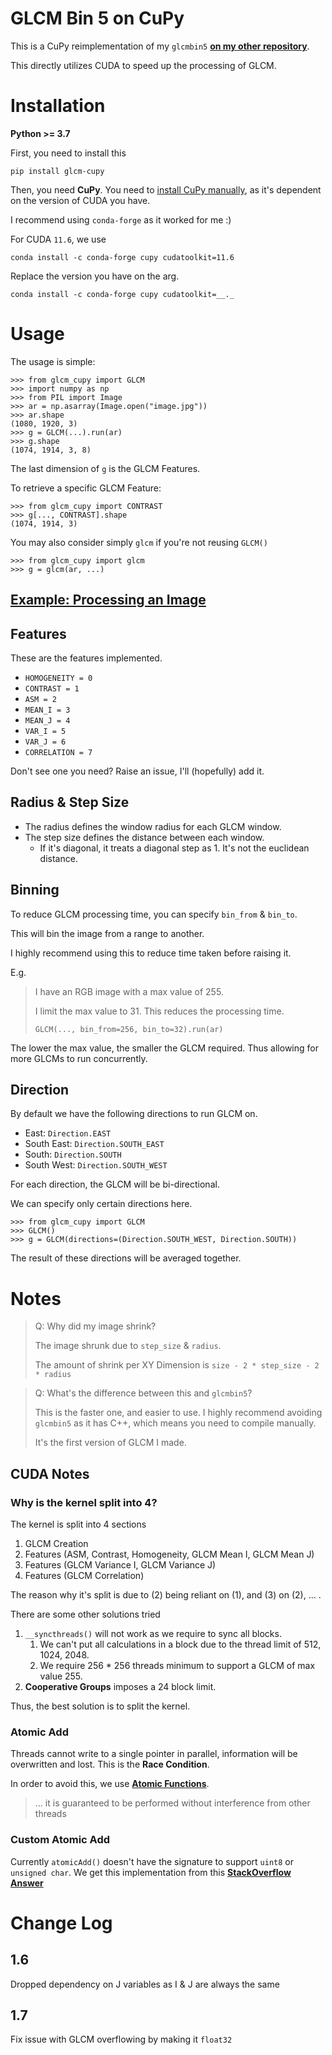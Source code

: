 # GLCM Bin 5 on CuPy

This is a CuPy reimplementation of my `glcmbin5` [**on my other repository**](https://github.com/Eve-ning/glcmbin5).

This directly utilizes CUDA to speed up the processing of GLCM.

# Installation

**Python >= 3.7**

First, you need to install this

```shell
pip install glcm-cupy
```

Then, you need **CuPy**.
You need to [install CuPy manually](https://docs.cupy.dev/en/stable/install.html), 
as it's dependent on the version of CUDA you have.

I recommend using `conda-forge` as it worked for me :)

For CUDA `11.6`, we use
```shell
conda install -c conda-forge cupy cudatoolkit=11.6
```

Replace the version you have on the arg.

```shell
conda install -c conda-forge cupy cudatoolkit=__._
```

# Usage

The usage is simple:

```pycon
>>> from glcm_cupy import GLCM
>>> import numpy as np
>>> from PIL import Image
>>> ar = np.asarray(Image.open("image.jpg"))
>>> ar.shape
(1080, 1920, 3)
>>> g = GLCM(...).run(ar)
>>> g.shape
(1074, 1914, 3, 8)
```

The last dimension of `g` is the GLCM Features.

To retrieve a specific GLCM Feature:

```pycon
>>> from glcm_cupy import CONTRAST
>>> g[..., CONTRAST].shape
(1074, 1914, 3)
```

You may also consider simply `glcm` if you're not reusing `GLCM()`
```pycon
>>> from glcm_cupy import glcm
>>> g = glcm(ar, ...)
```

## **[Example: Processing an Image](examples/process_an_image/main.py)**

## Features

These are the features implemented.

- `HOMOGENEITY = 0`
- `CONTRAST = 1`
- `ASM = 2`
- `MEAN_I = 3`
- `MEAN_J = 4`
- `VAR_I = 5`
- `VAR_J = 6`
- `CORRELATION = 7`

Don't see one you need? Raise an issue, I'll (hopefully) add it.

## Radius & Step Size

- The radius defines the window radius for each GLCM window.
- The step size defines the distance between each window.
  - If it's diagonal, it treats a diagonal step as 1. It's not the euclidean distance.

## Binning

To reduce GLCM processing time, you can specify `bin_from` & `bin_to`.

This will bin the image from a range to another.

I highly recommend using this to reduce time taken before raising it.

E.g.

> I have an RGB image with a max value of 255.
> 
> I limit the max value to 31. This reduces the processing time.
> 
> `GLCM(..., bin_from=256, bin_to=32).run(ar)`

The lower the max value, the smaller the GLCM required. Thus allowing for
more GLCMs to run concurrently.

## Direction

By default we have the following directions to run GLCM on.

- East: `Direction.EAST`
- South East: `Direction.SOUTH_EAST`
- South: `Direction.SOUTH`
- South West: `Direction.SOUTH_WEST`

For each direction, the GLCM will be bi-directional.

We can specify only certain directions here.

```pycon
>>> from glcm_cupy import GLCM
>>> GLCM()
>>> g = GLCM(directions=(Direction.SOUTH_WEST, Direction.SOUTH))
```

The result of these directions will be averaged together.

# Notes

> Q: Why did my image shrink?
> 
> The image shrunk due to `step_size` & `radius`.
> 
> The amount of shrink per XY Dimension is
> `size - 2 * step_size - 2 * radius`

> Q: What's the difference between this and `glcmbin5`?
> 
> This is the faster one, and easier to use.
> I highly recommend avoiding `glcmbin5` as it has C++, which means you need to compile manually.
> 
> It's the first version of GLCM I made.

## CUDA Notes

### Why is the kernel split into 4?

The kernel is split into 4 sections

1) GLCM Creation
2) Features (ASM, Contrast, Homogeneity, GLCM Mean I, GLCM Mean J)
3) Features (GLCM Variance I, GLCM Variance J)
4) Features (GLCM Correlation)

The reason why it's split is due to (2) being reliant on (1), and (3) on (2), ... .

There are some other solutions tried

1) `__syncthreads()` will not work as we require to sync all blocks.
    1) We can't put all calculations in a block due to the thread limit of 512, 1024, 2048.
    2) We require 256 * 256 threads minimum to support a GLCM of max value 255.
2) **Cooperative Groups** imposes a 24 block limit.

Thus, the best solution is to split the kernel.

### Atomic Add

Threads cannot write to a single pointer in parallel, information will be overwritten and lost. This is the **Race
Condition**.

In order to avoid this, we use [**Atomic
Functions**](https://docs.nvidia.com/cuda/cuda-c-programming-guide/index.html#atomic-functions).

> ... it is guaranteed to be performed without interference from other threads

### Custom Atomic Add

Currently `atomicAdd()` doesn't have the signature to support `uint8` or `unsigned char`. We get this implementation
from this [**StackOverflow
Answer**](https://stackoverflow.com/questions/5447570/cuda-atomic-operations-on-unsigned-chars)

# Change Log

## 1.6

Dropped dependency on J variables as I & J are always the same

## 1.7

Fix issue with GLCM overflowing by making it `float32`
